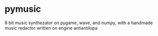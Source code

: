 # pymusic
8 bit music synthezator on pygame, wave, and numpy, with a handmade music redactor written on engine antiantilopa
